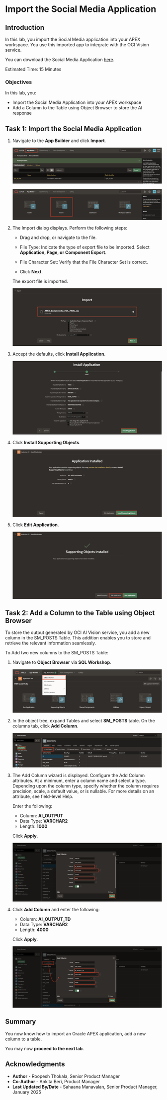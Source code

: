 # Import the Social Media Application

## Introduction

In this lab, you import the Social Media application into your APEX workspace. You use this imported app to integrate with the OCI Vision service.

You can download the Social Media Application [here](https://c4u04.objectstorage.us-ashburn-1.oci.customer-oci.com/p/EcTjWk2IuZPZeNnD_fYMcgUhdNDIDA6rt9gaFj_WZMiL7VvxPBNMY60837hu5hga/n/c4u04/b/livelabsfiles/o/labfiles/APEX_Social_Media_HOL_FINAL.zip).

Estimated Time: 15 Minutes

### Objectives

In this lab, you:

- Import the Social Media Application into your APEX workspace
- Add a Column to the Table using Object Browser to store the AI response

## Task 1: Import the Social Media Application

1. Navigate to the **App Builder** and click **Import**.

    ![Click Import](images/app-builder.png " ")

    ![Click Import](images/import0.png " ")

2. The Import dialog displays. Perform the following steps:
    - Drag and drop, or navigate to the file.

    - File Type: Indicate the type of export file to be imported. Select **Application, Page, or Component Export**.

    - File Character Set: Verify that the File Character Set is correct.

    - Click **Next**.

   The export file is imported.

    ![Click Import](images/import1.png " ")

3. Accept the defaults, click **Install Application**.

    ![Click Import](images/import.png " ")

4. Click **Install Supporting Objects**.

    ![Click Import](images/install-app2.png " ")

5. Click **Edit Application**.

   ![Click Import](images/edit-app1.png " ")

## Task 2: Add a Column to the Table using Object Browser

To store the output generated by OCI AI Vision service, you add a new column in the SM\_POSTS Table. This addition enables you to store and retrieve the relevant information seamlessly.

To Add two new columns to the SM\_POSTS Table:

1. Navigate to **Object Browser** via **SQL Workshop**.

    ![Click Import](images/sql-work.png " ")

2. In the object tree, expand Tables and select **SM\_POSTS** table. On the columns tab, click **Add Column**.

    ![Click Import](images/add-column.png " ")

3. The Add Column wizard is displayed. Configure the Add Column attributes. At a minimum, enter a column name and select a type. Depending upon the column type, specify whether the column requires precision, scale, a default value, or is nullable. For more details on an attribute, see field-level Help.

   Enter the following:
      - Column: **AI\_OUTPUT**
      - Data Type: **VARCHAR2**
      - Length: **1000**

      Click **Apply**.

   ![Click Import](images/ai-output-column.png " ")

4. Click **Add Column** and enter the following:

    - Column: **AI\_OUTPUT\_TD**
    - Data Type: **VARCHAR2**
    - Length: **4000**

    Click **Apply**.

   ![Add Column](images/ai-output-td-column.png " ")

## Summary

You now know how to import an Oracle APEX application, add a new column to a table.

You may now **proceed to the next lab**.

## Acknowledgments

- **Author** - Roopesh Thokala, Senior Product Manager
- **Co-Author** - Ankita Beri, Product Manager
- **Last Updated By/Date** - Sahaana Manavalan, Senior Product Manager, January 2025
